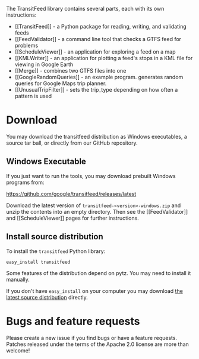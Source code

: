 The TransitFeed library contains several parts, each with its own instructions:

* [[TransitFeed]] - a Python package for reading, writing, and validating feeds
* [[FeedValidator]] - a command line tool that checks a GTFS feed for problems
* [[ScheduleViewer]] - an application for exploring a feed on a map   
* [[KMLWriter]] - an application for plotting a feed's stops in a KML file for viewing in Google Earth
* [[Merge]] - combines two GTFS files into one
* [[GoogleRandomQueries]] - an example program. generates random queries for Google Maps trip planner.
* [[UnusualTripFilter]] - sets the trip_type depending on how often a pattern is used

# Download

You may download the transitfeed distribution as Windows executables, a source tar ball, or directly from our GitHub repository.

## Windows Executable

If you just want to run the tools, you may download prebuilt Windows programs from:

https://github.com/google/transitfeed/releases/latest

Download the latest version of `transitfeed-<version>-windows.zip` and unzip the contents into an empty directory.  Then see the [[FeedValidator]] and [[ScheduleViewer]] pages for further instructions.

## Install source distribution

To install the `transitfeed` Python library:

```
easy_install transitfeed
```

Some features of the distribution depend on pytz. You may need to install it manually.

If you don't have `easy_install` on your computer you may download [the latest source distribution](https://github.com/google/transitfeed/releases/latest) directly.

# Bugs and feature requests

Please create a new issue if you find bugs or have a feature requests. Patches released under the terms of the Apache 2.0 license are more than welcome!